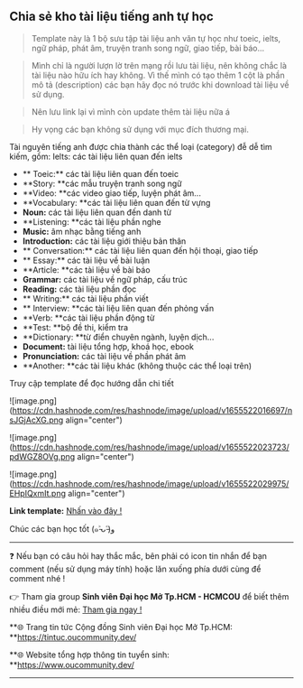 ## Chia sẻ kho tài liệu tiếng anh tự học

> Template này là 1 bộ sưu tập tài liệu anh văn tự học như toeic, ielts, ngữ pháp, phát âm, truyện tranh song ngữ, giao tiếp, bài báo...

> Mình chỉ là người lượn lờ trên mạng rồi lưu tài liệu, nên không chắc là tài liệu nào hữu ích hay không. Vì thế mình có tạo thêm 1 cột là phần mô tả (description) các bạn hãy đọc nó trước khi download tài liệu về sử dụng.

> Nên lưu link lại vì mình còn update thêm tài liệu nữa á

>Hy vọng các bạn không sử dụng với mục đích thương mại.

Tài nguyên tiếng anh được chia thành các thể loại (category) đễ dễ tìm kiếm, gồm:
Ielts: các tài liệu liên quan đến ielts

- ** Toeic:** các tài liệu liên quan đến toeic
- **Story: **các mẫu truyện tranh song ngữ
- **Video: **các video giao tiếp, luyện phát âm...
- **Vocabulary: **các tài liệu liên quan đến từ vựng
- **Noun:** các tài liệu liên quan đến danh từ
- **Listening: **các tài liệu phần nghe
- **Music:** âm nhạc bằng tiếng anh
- **Introduction:** các tài liệu giới thiệu bản thân
- ** Conversation:** các tài liệu liên quan đến hội thoại, giao tiếp
- ** Essay:** các tài liệu về bài luận
- **Article: **các tài liệu về bài báo
- **Grammar:** các tài liệu về ngữ pháp, cấu trúc
- **Reading:** các tài liệu phần đọc
- ** Writing:** các tài liệu phần viết
- ** Interview: **các tài liệu liên quan đến phỏng vấn
- **Verb: **các tài liệu phần động từ
- **Test: **bộ đề thi, kiểm tra
- **Dictionary: **từ điển chuyên ngành, luyện dịch...
- **Document:** tài liệu tổng hợp, khoá học, ebook
- **Pronunciation:** các tài liệu về phần phát âm
- **Another: **các tài liệu khác (không thuộc các thể loại trên)

Truy cập template để đọc hướng dẫn chi tiết

![image.png](https://cdn.hashnode.com/res/hashnode/image/upload/v1655522016697/nsJGjAcXG.png align="center")

![image.png](https://cdn.hashnode.com/res/hashnode/image/upload/v1655522023723/pdWGZ8OVg.png align="center")

![image.png](https://cdn.hashnode.com/res/hashnode/image/upload/v1655522029975/EHpIQxmIt.png align="center")

**Link template:** [Nhấn vào đây !](https://thanhnamnguyen.notion.site/5872787ac81747d69ccf49cc501480f6)

Chúc các bạn học tốt (๑˃̵ᴗ˂̵)و

---

❓ Nếu bạn có câu hỏi hay thắc mắc, bên phải có icon tin nhắn để bạn comment (nếu sử dụng máy tính) hoặc lăn xuống phía dưới cùng để comment nhé !

👉 Tham gia group **Sinh viên Đại học Mở Tp.HCM - HCMCOU** để biết thêm nhiều điều mới mẻ: [Tham gia ngay !](https://www.facebook.com/groups/oumembers)

**🌐 Trang tin tức Cộng đồng Sinh viên Đại học Mở Tp.HCM: **https://tintuc.oucommunity.dev/

**🌐 Website tổng hợp thông tin tuyển sinh: **https://www.oucommunity.dev/

---